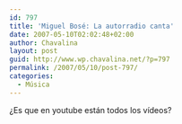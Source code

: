 ```yaml
---
id: 797
title: 'Miguel Bosé: La autorradio canta'
date: 2007-05-10T02:02:48+02:00
author: Chavalina
layout: post
guid: http://www.wp.chavalina.net/?p=797
permalink: /2007/05/10/post-797/
categories:
  - Música
---
```

&iquest;Es que en youtube están todos los vídeos?

<object width="425" height="350"><param name="movie" value="http://www.youtube.com/v/2_9hC3x8hM0"><param name="wmode" value="transparent"><embed src="http://www.youtube.com/v/2_9hC3x8hM0" type="application/x-shockwave-flash" wmode="transparent" width="425" height="350"><noembed> Domingo, a por el mar cumpliendo una promesa<br />
tu sientate cerquita y ya veremos que pasa<br />
la auto-radio canta, no te separes<br />
la auto-radio canta, no te separes.<br />
<br />
Si acaso tienes sed aqui traigo de todo<br />
ahora que voy bien, que tal si hablamos un poco<br />
la auto-radio canta, no te separes<br />
la auto-radio canta, no te separes<br />
<br />
Parecen diez minutos pero hace horas<br />
que estamos en camino y no se ve la costa<br />
la auto-radio canta, no te separes<br />
la auto-radio canta, no te separes que...<br />
<br />
Esta cancion tal asi como es<br />
va dedicada a ti, no ves<br />
y a esa sonrisa que me parte en dos el corazon<br />
Hey<br />
Es toda entera para ti<br />
casi tan tierna como tu<br />
que nunca cuentas tus problemas por no molestar<br />
y se que los hay<br />
y se cuantos hay<br />
<br />
Atras quedan los ruidos con sus ciudades<br />
me gusta que tus ojos no quieran mirarme<br />
la auto-radio canta, no te separes<br />
la auto-radio canta, no te separes<br />
<br />
Y mientras tu me cuentas como va tu vida<br />
que tu padre no te entiende y que estas muy dolida<br />
la auto-radio canta y me distrae<br />
la auto-radio canta y se hace muy tarde<br />
<br />
Ves<br />
Esta cancion tal asi como es<br />
va dedicada a ti, no ves<br />
y a esa sonrisa que me parte en dos el corazon<br />
Hey<br />
Es toda entera para ti<br />
casi tan tierna como tu<br />
que nunca cuentas tus problemas por no molestar<br />
y se que los hay<br />
y se cuantos hay<br />
<br />
Y el dia se nos va y el mar aun no se ha visto<br />
el a&Atilde;&plusmn;o que viene saldremos mas pronto veras<br />
<br />
No te separes que<br />
Esta cancion tal asi como es<br />
va dedicada a ti, no ves<br />
que nunca cuentas tus problemas por no molestar<br />
y se que los hay<br />
y se cuantos hay<br />
y se que los hay<br />
y se cuantos hay<br />
yo se que los hay<br />
y se, y se, cuantos hay</noembed></object>